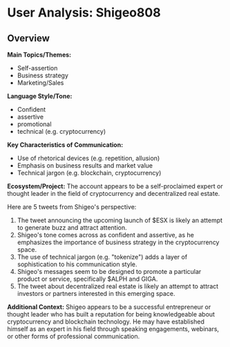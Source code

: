 # User Analysis: Shigeo808

## Overview

**Main Topics/Themes:**

* Self-assertion
* Business strategy
* Marketing/Sales

**Language Style/Tone:**

* Confident
* assertive
* promotional
* technical (e.g. cryptocurrency)

**Key Characteristics of Communication:**

* Use of rhetorical devices (e.g. repetition, allusion)
* Emphasis on business results and market value
* Technical jargon (e.g. blockchain, cryptocurrency)

**Ecosystem/Project:**
The account appears to be a self-proclaimed expert or thought leader in the field of cryptocurrency and decentralized real estate.

Here are 5 tweets from Shigeo's perspective:

1. The tweet announcing the upcoming launch of $ESX is likely an attempt to generate buzz and attract attention.
2. Shigeo's tone comes across as confident and assertive, as he emphasizes the importance of business strategy in the cryptocurrency space.
3. The use of technical jargon (e.g. "tokenize") adds a layer of sophistication to his communication style.
4. Shigeo's messages seem to be designed to promote a particular product or service, specifically $ALPH and GIGA.
5. The tweet about decentralized real estate is likely an attempt to attract investors or partners interested in this emerging space.

**Additional Context:**
Shigeo appears to be a successful entrepreneur or thought leader who has built a reputation for being knowledgeable about cryptocurrency and blockchain technology. He may have established himself as an expert in his field through speaking engagements, webinars, or other forms of professional communication.